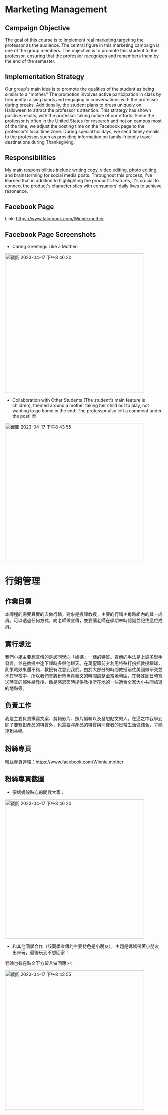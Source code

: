 # Marketing Management

## Campaign Objective
The goal of this course is to implement real marketing targeting the professor as the audience. The central figure in this marketing campaign is one of the group members. The objective is to promote this student to the professor, ensuring that the professor recognizes and remembers them by the end of the semester.

## Implementation Strategy
Our group's main idea is to promote the qualities of the student as being similar to a "mother." The promotion involves active participation in class by frequently raising hands and engaging in conversations with the professor during breaks. Additionally, the student plans to dress uniquely on Halloween to attract the professor's attention. This strategy has shown positive results, with the professor taking notice of our efforts. Since the professor is often in the United States for research and not on campus most of the time, we adjust the posting time on the Facebook page to the professor's local time zone. During special holidays, we send timely emails to the professor, such as providing information on family-friendly travel destinations during Thanksgiving.

## Responsibilities
My main responsibilities include writing copy, video editing, photo editing, and brainstorming for social media posts. Throughout this process, I've learned that in addition to highlighting the product's features, it's crucial to connect the product's characteristics with consumers' daily lives to achieve resonance.

## Facebook Page
Link: https://www.facebook.com/Winnie.mother

## Facebook Page Screenshots
- Caring Greetings Like a Mother:
<img width="445" alt="截圖 2023-04-17 下午8 46 20" src="https://user-images.githubusercontent.com/100358083/232488147-7d926e82-152c-4ab6-8da7-08f71e20db0a.png">

- Collaboration with Other Students (The student's main feature is children), themed around a mother taking her child out to play, not wanting to go home in the end:
The professor also left a comment under the post! 😊

<img width="445" alt="截圖 2023-04-17 下午8 43 55" src="https://user-images.githubusercontent.com/100358083/232487537-3aa498be-629d-4527-a7ff-e91127966b52.png">




# 行銷管理

## 作業目標
本課程的需要真實的去做行銷，對象是授課教授，主要的行銷主角時組內的其一成員。可以透過任何方式，向老師做宣傳，並要讓老師在學期末時認識並記住這位成員。

## 實行想法
我們小組主要想宣傳的是該同學向「媽媽」一樣的特質。宣傳的手法是上課多舉手發言，並在教授中途下課時多與他聊天。在萬聖節前夕利用特殊打扮抓教授眼球，此策略效果還不錯，教授有注意到我們。由於大部分的時間教授前往美國做研究並不在學校中，所以我們會將粉絲專頁發文的時間調整至當地時區，在特殊節日時寄送時宜的郵件給教授，像是感恩節時提供教授所在地的一些適合全家大小共同旅遊的地點等。

## 負責工作
我是主要負責撰寫文案、剪輯影片、照片編輯以及發想貼文的人。在這之中我學到除了要緊扣產品的特質外，也需要將產品的特質與消費者的日常生活做結合，才能達到共鳴。

## 粉絲專頁
粉絲專頁連結：https://www.facebook.com/Winnie.mother

## 粉絲專頁截圖
- 像媽媽般貼心的問候大家：
<img width="445" alt="截圖 2023-04-17 下午8 46 20" src="https://user-images.githubusercontent.com/100358083/232488147-7d926e82-152c-4ab6-8da7-08f71e20db0a.png">

- 和其他同學合作（該同學宣傳的主要特色是小朋友），主題是媽媽帶著小朋友出來玩，最後玩到不想回家：

老師也有在貼文下方留言做回應><

<img width="445" alt="截圖 2023-04-17 下午8 43 55" src="https://user-images.githubusercontent.com/100358083/232487537-3aa498be-629d-4527-a7ff-e91127966b52.png">
